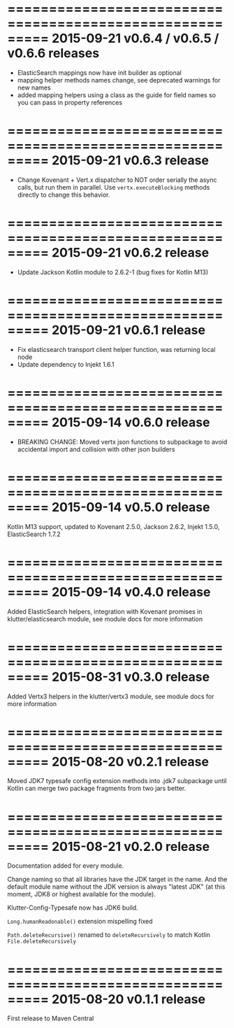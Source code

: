 =========================================================
2015-09-21 v0.6.4 / v0.6.5 / v0.6.6 releases
=========================================================

* ElasticSearch mappings now have init builder as optional
* mapping helper methods names change, see deprecated warnings for new names
* added mapping helpers using a class as the guide for field names so you can pass in property references

=========================================================
2015-09-21 v0.6.3 release
=========================================================

* Change Kovenant + Vert.x dispatcher to NOT order serially the async calls, but run them in parallel.  Use `vertx.executeBlocking` methods directly to change this behavior.

=========================================================
2015-09-21 v0.6.2 release
=========================================================

* Update Jackson Kotlin module to 2.6.2-1  (bug fixes for Kotlin M13)

=========================================================
2015-09-21 v0.6.1 release
=========================================================

* Fix elasticsearch transport client helper function, was returning local node
* Update dependency to Injekt 1.6.1

=========================================================
2015-09-14 v0.6.0 release
=========================================================

* BREAKING CHANGE: Moved vertx json functions to subpackage to avoid accidental import and collision with other json builders

=========================================================
2015-09-14 v0.5.0 release
=========================================================

Kotlin M13 support, updated to Kovenant 2.5.0, Jackson 2.6.2, Injekt 1.5.0, ElasticSearch 1.7.2

=========================================================
2015-09-14 v0.4.0 release
=========================================================

Added ElasticSearch helpers, integration with Kovenant promises in klutter/elasticsearch module, see module docs for more information

=========================================================
2015-08-31 v0.3.0 release
=========================================================

Added Vertx3 helpers in the klutter/vertx3 module, see module docs for more information

=========================================================
2015-08-20 v0.2.1 release
=========================================================

Moved JDK7 typesafe config extension methods into .jdk7 subpackage until Kotlin can merge
two package fragments from two jars better.

=========================================================
2015-08-21 v0.2.0 release
=========================================================

Documentation added for every module.

Change naming so that all libraries have the JDK target in the name.  And the default module name
without the JDK version is always "latest JDK" (at this moment, JDK8 or highest available for the module).

Klutter-Config-Typesafe now has JDK6 build.

`Long.humanReadonable()` extension mispelling fixed

`Path.deleteRecursive()` renamed to `deleteRecursively` to match Kotlin `File.deleteRecursively`


=========================================================
2015-08-20 v0.1.1 release
=========================================================

First release to Maven Central

